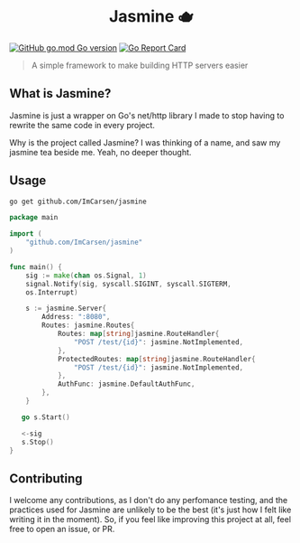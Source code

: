 <h1 align="center">Jasmine 🫖</h1>


[![GitHub go.mod Go version](https://img.shields.io/github/go-mod/go-version/ImCarsen/jasmine?logo=go)](https://golang.org/doc/devel/release.html)
[![Go Report Card](https://goreportcard.com/badge/github.com/ImCarsen/jasmine)](https://goreportcard.com/report/github.com/ImCarsen/jasmine)

> A simple framework to make building HTTP servers easier

## What is Jasmine?

Jasmine is just a wrapper on Go's net/http library I made to stop having to rewrite the same code in every project.

Why is the project called Jasmine?
I was thinking of a name, and saw my jasmine tea beside me. Yeah, no deeper thought.

## Usage

```sh
go get github.com/ImCarsen/jasmine
```

```Go
package main

import (
    "github.com/ImCarsen/jasmine"
)

func main() {
    sig := make(chan os.Signal, 1)
    signal.Notify(sig, syscall.SIGINT, syscall.SIGTERM,
    os.Interrupt)

    s := jasmine.Server{
        Address: ":8080",
        Routes: jasmine.Routes{
            Routes: map[string]jasmine.RouteHandler{
                "POST /test/{id}": jasmine.NotImplemented,
            },
            ProtectedRoutes: map[string]jasmine.RouteHandler{
                "POST /test/{id}": jasmine.NotImplemented,
            },
            AuthFunc: jasmine.DefaultAuthFunc,
        },
    } 

   go s.Start()

   <-sig
   s.Stop()
}
```

## Contributing

I welcome any contributions, as I don't do any perfomance testing, and the practices used for Jasmine are unlikely to be the best (it's just how I felt like writing it in the moment). So, if you feel like improving this project at all, feel free to open an issue, or PR.
